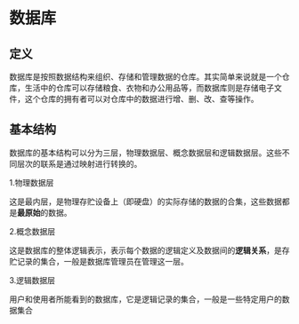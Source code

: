 # 数据库

## **定义**

数据库是按照数据结构来组织、存储和管理数据的仓库。其实简单来说就是一个仓库，生活中的仓库可以存储粮食、衣物和办公用品等，而数据库则是存储电子文件，这个仓库的拥有者可以对仓库中的数据进行增、删、改、查等操作。

## 基本结构

数据库的基本结构可以分为三层，物理数据层、概念数据层和逻辑数据层。这些不同层次的联系是通过映射进行转换的。

1.物理数据层

这是最内层，是物理存贮设备上（即硬盘）的实际存储的数据的合集，这些数据都是**最原始**的数据。

2.概念数据层

这是数据库的整体逻辑表示，表示每个数据的逻辑定义及数据间的**逻辑关系**，是存贮记录的集合，一般是数据库管理员在管理这一层。

3.逻辑数据层

用户和使用者所能看到的数据库，它是逻辑记录的集合，一般是一些特定用户的数据集合



